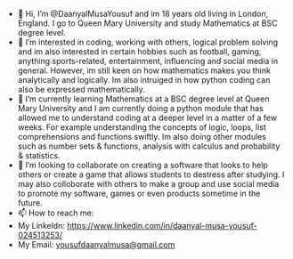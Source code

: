 - 👋 Hi, I’m @DaanyalMusaYousuf and im 18 years old living in London, England. I go to Queen Mary University and study Mathematics at BSC degree level.
- 👀 I’m interested in coding, working with others, logical problem solving and im also interested in certain hobbies such as football, gaming, anything sports-related, entertainment, influencing and social media in general. However, im still keen on how mathematics makes you think analytically and logically. Im also intruiged in how python coding can also be expressed mathematically. 
- 🌱 I’m currently learning Mathematics at a BSC degree level at Queen Mary University and I am currently doing a python module that has allowed me to understand coding at a deeper level in a matter of a few weeks. For example understanding the concepts of logic, loops, list comprehensions and functions swiftly. Im also doing other modules such as number sets & functions, analysis with calculus and probability & statistics. 
- 💞️ I’m looking to collaborate on creating a software that looks to help others or create a game that allows students to destress after studying. I may also colloborate with others to make a group and use social media to promote my software, games or even products sometime in the future.
- 📫 How to reach me:
- My Linkeldn: https://www.linkedin.com/in/daanyal-musa-yousuf-024513253/
- My Email: yousufdaanyalmusa@gmail.com

<!---
DaanyalMusaYousuf/DaanyalMusaYousuf is a ✨ special ✨ repository because its `README.md` (this file) appears on your GitHub profile.
You can click the Preview link to take a look at your changes.
--->
